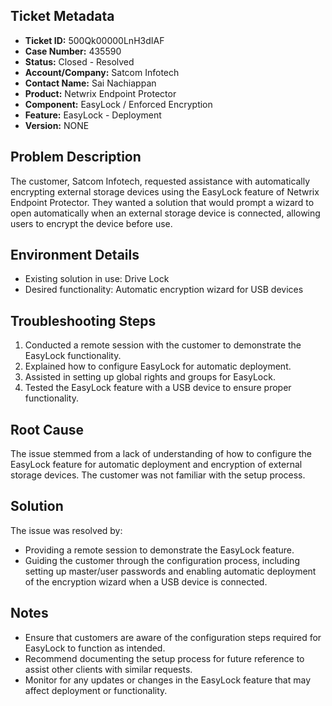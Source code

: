 ## Ticket Metadata
- **Ticket ID:** 500Qk00000LnH3dIAF
- **Case Number:** 435590
- **Status:** Closed - Resolved
- **Account/Company:** Satcom Infotech
- **Contact Name:** Sai Nachiappan
- **Product:** Netwrix Endpoint Protector
- **Component:** EasyLock / Enforced Encryption
- **Feature:** EasyLock - Deployment
- **Version:** NONE

## Problem Description
The customer, Satcom Infotech, requested assistance with automatically encrypting external storage devices using the EasyLock feature of Netwrix Endpoint Protector. They wanted a solution that would prompt a wizard to open automatically when an external storage device is connected, allowing users to encrypt the device before use.

## Environment Details
- Existing solution in use: Drive Lock
- Desired functionality: Automatic encryption wizard for USB devices

## Troubleshooting Steps
1. Conducted a remote session with the customer to demonstrate the EasyLock functionality.
2. Explained how to configure EasyLock for automatic deployment.
3. Assisted in setting up global rights and groups for EasyLock.
4. Tested the EasyLock feature with a USB device to ensure proper functionality.

## Root Cause
The issue stemmed from a lack of understanding of how to configure the EasyLock feature for automatic deployment and encryption of external storage devices. The customer was not familiar with the setup process.

## Solution
The issue was resolved by:
- Providing a remote session to demonstrate the EasyLock feature.
- Guiding the customer through the configuration process, including setting up master/user passwords and enabling automatic deployment of the encryption wizard when a USB device is connected.

## Notes
- Ensure that customers are aware of the configuration steps required for EasyLock to function as intended.
- Recommend documenting the setup process for future reference to assist other clients with similar requests.
- Monitor for any updates or changes in the EasyLock feature that may affect deployment or functionality.